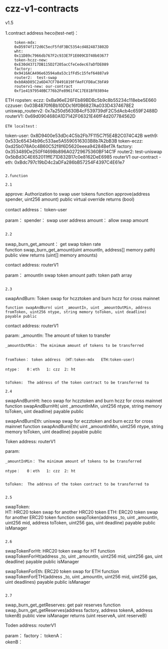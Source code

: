 # czz-v1-contracts

v1.5

1.contract address
heco(test-net)：
```
    token-mdx:
    0xD5974f172d6C5ecF5fdF3BC5354cd4824873802D
    wht:
    0x11D89c7966db767F2c933E7F1E009CD740b03677
    token-hczz-new:
    0xE30d43717DB115D2f205acCfeCedec67aDfDE089
    factory:
    0x9416ACA496e63594a0a53c1fFd5c15fef64887a9
    router2:  test-swap
    0xb8AbD85C2a6D47CF78491819FfAeFCFD8aC3bFA9
    routerv1-new: our-contract
    0xf1e41979540BC776b2Fe8961f4C17E81Bf03894e
```

ETH ropsten:
eczz:
0xBa96eE26FEb89BDBc5b9c8b55234c118ebe5E660
czzuser:
0x03B4870f6Bb10DDc16f0B6827Aa033D4374678E2
uniswap_routerv2:
0x7a250d5630B4cF539739dF2C5dAcb4c659F2488D
routerV1:
0x69d0904680A1D7142F06321E46fF4d207784562D

```
ETH localtest：
```
token-user:
0x8D9400e53dDc4C5b2Fb7F115C7f5E4B2C074C42B
weth9:
0x533c65434b96c533ae5A5590516303B8b7A2bB3B
token-eczz:
0xd25b078A0c4B60C52f8f6D5620eeea94284Bef7A
factory:
0x353489De250Ff4698b896A02729675360BF14C1F
router2: test-uniswap
0x5bBd3C4E652011ffE71D832B17c0e8162DeE6985
routerV1 our-contract - eth:
0xBdc797c19bD4c2aDFa286bB57254F4397C4E61e7
```

2.function

2.1
```
approve:     Authorization to swap user tokens
	function approve(address spender, uint256 amount) public virtual override returns (bool) 
	
contact address：
	token-user
	
param：
	spender： swap user address
	amount： allow swap amount
```

2.2
```
swap_burn_get_amount：  get swap token rate  
	 function swap_burn_get_amount(uint amountIn, address[] memory path) public view returns (uint[] memory amounts)
	 
contact address:
	routerV1

param：
	amountIn  swap token amount
	path:	  token path array
```

2.3
```
swapAndBurn:  Token swap for hczztoken and burn hczz for cross mainnet

	function swapAndBurn( uint _amountIn, uint _amountOutMin, address fromToken, uint256 ntype, string memory toToken, uint deadline) payable public
	
contact address:
	routerV1

param:
	_amountIn: The amount of token to transfer
	
	_amountOutMin： The minimum amount of tokens to be transferred
	
	
	fromToken： token address  (HT:token-mdx   ETH:token-user)
	
	ntype：   0：eth   1: czz  2: ht
	
	
	toToken:  The address of the token contract to be transferred to
```	
2.4
```
swapAndBurnHt:  heco swap for hczztoken and burn hczz for cross mainnet
	function swapAndBurnHt( uint _amountInMin, uint256 ntype, string memory toToken, uint deadline) payable public

swapAndBurnEth: uniswap swap for eczztoken and burn eczz for cross mainnet
	function swapAndBurnEth( uint _amountInMin, uint256 ntype, string memory toToken, uint deadline) payable public


Token address:
	routerV1

param:
	
	_amountInMin： The minimum amount of tokens to be transferred
	
	ntype：   0：eth   1: czz  2: ht
	
	
	toToken:  The address of the token contract to be transferred to
```

2.5
```
swapToken:   
HT: HRC20 token swap for another HRC20 token 
ETH: ERC20 token swap for another ERC20 token 
	function swapToken(address _to, uint _amountIn, uint256 mid, address toToken, uint256 gas, uint deadline) payable public isManager
```

2.6
```
swapTokenForHt:  HRC20 token swap for HT 
	function swapTokenForHt(address _to, uint _amountIn, uint256 mid, uint256 gas, uint deadline) payable public isManager 
	
swapTokenForEth:  ERC20 token swap for ETH 
	function swapTokenForETH(address _to, uint _amountIn, uint256 mid, uint256 gas, uint deadlines) payable public isManager
```

2.7
```
swap_burn_get_getReserves: get pair reserves
	function swap_burn_get_getReserves(address factory, address tokenA, address tokenB) public view isManager returns (uint reserveA, uint reserveB)

Toden address:
	routerV1

param：
	factory： 
	tokenA：  
	okenB：   
```